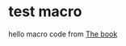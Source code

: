 # test macro

hello macro code from [The book](https://doc.rust-lang.org/book/second-edition/appendix-04-macros.html#procedural-macros-for-custom-derive)
